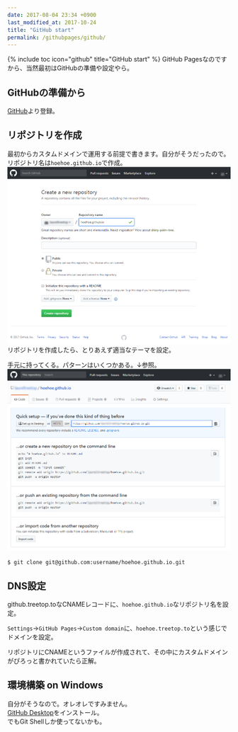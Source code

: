 ```yaml
---
date: 2017-08-04 23:34 +0900
last_modified_at: 2017-10-24
title: "GitHub start"
permalink: /githubpages/github/
---
```

{% include toc icon="github" title="GitHub start" %}
GitHub Pagesなのですから、当然最初はGitHubの準備や設定やら。

## GitHubの準備から
[GitHub](https://github.com/)より登録。

## リポジトリを作成  
最初からカスタムドメインで運用する前提で書きます。自分がそうだったので。   
リポジトリ名は`hoehoe.github.io`で作成。
<a class="image-link" href="/assets/images/github-new-repository.png"><img src="/assets/images/github-new-repository.png"></a>
リポジトリを作成したら、とりあえず適当なテーマを設定。

手元に持ってくる。パターンはいくつかある。↓参照。
<a class="image-link" href="/assets/images/github-clone.png"><img src="/assets/images/github-clone.png"></a>
```shell
$ git clone git@github.com:username/hoehoe.github.io.git
```

## DNS設定
github.treetop.toなCNAMEレコードに、`hoehoe.github.io`なリポジトリ名を設定。

`Settings`→`GitHub Pages`→`Custom domain`に、`hoehoe.treetop.to`という感じでドメインを設定。   

リポジトリにCNAMEというファイルが作成されて、その中にカスタムドメインがぴろっと書かれていたら正解。  

## 環境構築 on Windows 
自分がそうなので。オレオレですみません。   
[GitHub Desktop](https://desktop.github.com/)をインストール。  
でもGit Shellしか使ってないかも。
